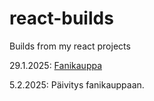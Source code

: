 # react-builds

Builds from my react projects

29.1.2025: [Fanikauppa](fanikauppa)

5.2.2025: Päivitys fanikauppaan.
